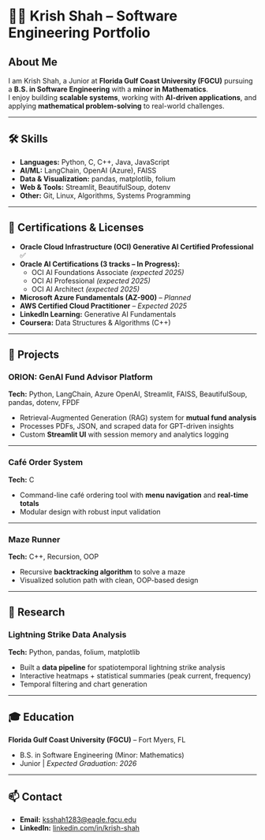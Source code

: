 # 👨‍💻 Krish Shah – Software Engineering Portfolio  

## About Me  
I am Krish Shah, a Junior at **Florida Gulf Coast University (FGCU)** pursuing a **B.S. in Software Engineering** with a **minor in Mathematics**.  
I enjoy building **scalable systems**, working with **AI-driven applications**, and applying **mathematical problem-solving** to real-world challenges.  

---

## 🛠 Skills  
- **Languages:** Python, C, C++, Java, JavaScript  
- **AI/ML:** LangChain, OpenAI (Azure), FAISS  
- **Data & Visualization:** pandas, matplotlib, folium  
- **Web & Tools:** Streamlit, BeautifulSoup, dotenv  
- **Other:** Git, Linux, Algorithms, Systems Programming  

---

## 📜 Certifications & Licenses  
- **Oracle Cloud Infrastructure (OCI) Generative AI Certified Professional** ✅  
- **Oracle AI Certifications (3 tracks – In Progress):**  
  - OCI AI Foundations Associate *(expected 2025)*  
  - OCI AI Professional *(expected 2025)*  
  - OCI AI Architect *(expected 2025)*  
- **Microsoft Azure Fundamentals (AZ-900)** – *Planned*  
- **AWS Certified Cloud Practitioner** – *Expected 2025*  
- **LinkedIn Learning:** Generative AI Fundamentals  
- **Coursera:** Data Structures & Algorithms (C++)  

---

## 🚀 Projects  

### ORION: GenAI Fund Advisor Platform  
**Tech:** Python, LangChain, Azure OpenAI, Streamlit, FAISS, BeautifulSoup, pandas, dotenv, FPDF  

- Retrieval-Augmented Generation (RAG) system for **mutual fund analysis**  
- Processes PDFs, JSON, and scraped data for GPT-driven insights  
- Custom **Streamlit UI** with session memory and analytics logging  

---

### Café Order System  
**Tech:** C  

- Command-line café ordering tool with **menu navigation** and **real-time totals**  
- Modular design with robust input validation  

---

### Maze Runner  
**Tech:** C++, Recursion, OOP  

- Recursive **backtracking algorithm** to solve a maze  
- Visualized solution path with clean, OOP-based design  

---

## 🔬 Research  

### Lightning Strike Data Analysis  
**Tech:** Python, pandas, folium, matplotlib  

- Built a **data pipeline** for spatiotemporal lightning strike analysis  
- Interactive heatmaps + statistical summaries (peak current, frequency)  
- Temporal filtering and chart generation  

---

## 🎓 Education  
**Florida Gulf Coast University (FGCU)** – Fort Myers, FL  
- B.S. in Software Engineering (Minor: Mathematics)  
- Junior | *Expected Graduation: 2026*  

---

## 📫 Contact  
- **Email:** [ksshah1283@eagle.fgcu.edu](mailto:ksshah1283@eagle.fgcu.edu)  
- **LinkedIn:** [linkedin.com/in/krish-shah](https://linkedin.com/in/krish-shah)  
